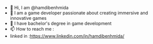 - 👋 Hi, I am @hamdibenhmida
- 👀 I am a game developer passionate about creating immersive and innovative games
- 🌱 I have bachelor's degree in game development
- 📫 How to reach me : 
-   linked in :https://www.linkedin.com/in/hamdibenhmida/

<!---
hamdibenhmida/hamdibenhmida is a ✨ special ✨ repository because its `README.md` (this file) appears on your GitHub profile.
You can click the Preview link to take a look at your changes.
--->
